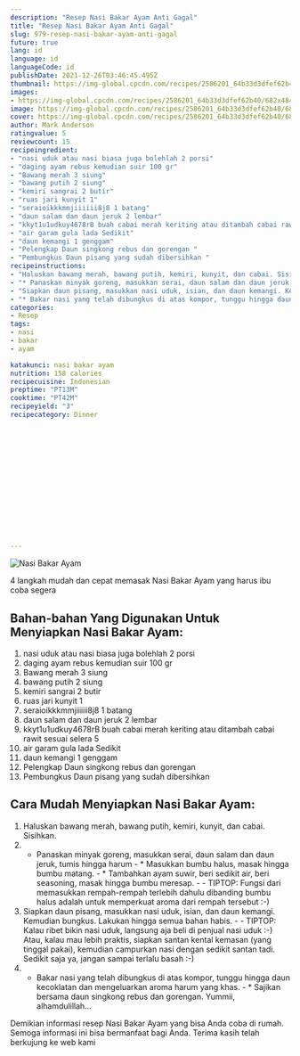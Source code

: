 ```yaml
---
description: "Resep Nasi Bakar Ayam Anti Gagal"
title: "Resep Nasi Bakar Ayam Anti Gagal"
slug: 979-resep-nasi-bakar-ayam-anti-gagal
future: true
lang: id
language: id
languageCode: id
publishDate: 2021-12-26T03:46:45.495Z 
thumbnail: https://img-global.cpcdn.com/recipes/2586201_64b33d3dfef62b40/682x484cq65/nasi-bakar-ayam-foto-resep-utama.webp
images:
- https://img-global.cpcdn.com/recipes/2586201_64b33d3dfef62b40/682x484cq65/nasi-bakar-ayam-foto-resep-utama.webp
image: https://img-global.cpcdn.com/recipes/2586201_64b33d3dfef62b40/682x484cq65/nasi-bakar-ayam-foto-resep-utama.webp
cover: https://img-global.cpcdn.com/recipes/2586201_64b33d3dfef62b40/682x484cq65/nasi-bakar-ayam-foto-resep-utama.webp
author: Mark Anderson
ratingvalue: 5
reviewcount: 15
recipeingredient:
- "nasi uduk atau nasi biasa juga bolehlah 2 porsi"
- "daging ayam rebus kemudian suir 100 gr"
- "Bawang merah 3 siung"
- "bawang putih 2 siung"
- "kemiri sangrai 2 butir"
- "ruas jari kunyit 1"
- "seraioikkkmmjiiiiii8j8 1 batang"
- "daun salam dan daun jeruk 2 lembar"
- "kkyt1u1udkuy4678rB buah cabai merah keriting atau ditambah cabai rawit sesuai selera 5"
- "air garam gula lada Sedikit"
- "daun kemangi 1 genggam"
- "Pelengkap Daun singkong rebus dan gorengan "
- "Pembungkus Daun pisang yang sudah dibersihkan "
recipeinstructions:
- "Haluskan bawang merah, bawang putih, kemiri, kunyit, dan cabai. Sisihkan."
- "* Panaskan minyak goreng, masukkan serai, daun salam dan daun jeruk, tumis hingga harum * Masukkan bumbu halus, masak hingga bumbu matang. * Tambahkan ayam suwir, beri sedikit air, beri seasoning, masak hingga bumbu meresap.  TIPTOP: Fungsi dari memasukkan rempah-rempah terlebih dahulu dibanding bumbu halus adalah untuk memperkuat aroma dari rempah tersebut :-)"
- "Siapkan daun pisang, masukkan nasi uduk, isian, dan daun kemangi. Kemudian bungkus. Lakukan hingga semua bahan habis.  TIPTOP: Kalau ribet bikin nasi uduk, langsung aja beli di penjual nasi uduk :-) Atau, kalau mau lebih praktis, siapkan santan kental kemasan (yang tinggal pakai), kemudian campurkan nasi dengan sedikit santan tadi. Sedikit saja ya, jangan sampai terlalu basah :-)"
- "* Bakar nasi yang telah dibungkus di atas kompor, tunggu hingga daun kecoklatan dan mengeluarkan aroma harum yang khas. * Sajikan bersama daun singkong rebus dan gorengan. Yummii, alhamdulillah..."
categories:
- Resep
tags:
- nasi
- bakar
- ayam

katakunci: nasi bakar ayam 
nutrition: 158 calories
recipecuisine: Indonesian
preptime: "PT13M"
cooktime: "PT42M"
recipeyield: "3"
recipecategory: Dinner


     
    
    
    
    
    
    
    
    
    
    
      
    
---
```



![Nasi Bakar Ayam](https://img-global.cpcdn.com/recipes/2586201_64b33d3dfef62b40/682x484cq65/nasi-bakar-ayam-foto-resep-utama.webp)

4 langkah mudah dan cepat memasak  Nasi Bakar Ayam yang harus ibu coba segera

<!--inarticleads1-->

## Bahan-bahan Yang Digunakan Untuk Menyiapkan Nasi Bakar Ayam:

1. nasi uduk atau nasi biasa juga bolehlah 2 porsi
1. daging ayam rebus kemudian suir 100 gr
1. Bawang merah 3 siung
1. bawang putih 2 siung
1. kemiri sangrai 2 butir
1. ruas jari kunyit 1
1. seraioikkkmmjiiiiii8j8 1 batang
1. daun salam dan daun jeruk 2 lembar
1. kkyt1u1udkuy4678rB buah cabai merah keriting atau ditambah cabai rawit sesuai selera 5
1. air garam gula lada Sedikit
1. daun kemangi 1 genggam
1. Pelengkap Daun singkong rebus dan gorengan 
1. Pembungkus Daun pisang yang sudah dibersihkan 



<!--inarticleads2-->

## Cara Mudah Menyiapkan Nasi Bakar Ayam:

1. Haluskan bawang merah, bawang putih, kemiri, kunyit, dan cabai. Sisihkan.
1. * Panaskan minyak goreng, masukkan serai, daun salam dan daun jeruk, tumis hingga harum - * Masukkan bumbu halus, masak hingga bumbu matang. - * Tambahkan ayam suwir, beri sedikit air, beri seasoning, masak hingga bumbu meresap. -  - TIPTOP: Fungsi dari memasukkan rempah-rempah terlebih dahulu dibanding bumbu halus adalah untuk memperkuat aroma dari rempah tersebut :-)
1. Siapkan daun pisang, masukkan nasi uduk, isian, dan daun kemangi. Kemudian bungkus. Lakukan hingga semua bahan habis. -  - TIPTOP: Kalau ribet bikin nasi uduk, langsung aja beli di penjual nasi uduk :-) Atau, kalau mau lebih praktis, siapkan santan kental kemasan (yang tinggal pakai), kemudian campurkan nasi dengan sedikit santan tadi. Sedikit saja ya, jangan sampai terlalu basah :-)
1. * Bakar nasi yang telah dibungkus di atas kompor, tunggu hingga daun kecoklatan dan mengeluarkan aroma harum yang khas. - * Sajikan bersama daun singkong rebus dan gorengan. Yummii, alhamdulillah...




Demikian informasi  resep Nasi Bakar Ayam   yang bisa Anda coba di rumah. Semoga informasi ini bisa bermanfaat bagi Anda. Terima kasih telah berkujung ke web kami
